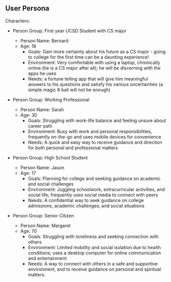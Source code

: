 ## User Persona
Characters:

- Person Group: First year UCSD Student with CS major
    - Person Name: Bernard
    - Age: 18
        - Goals: Gain more certainty about his future as a CS major - going to college for the first time can be a daunting experience!
        - Environment: Very comfortable with using a laptop, chronically online (he is a CS major after all); he will be discerning with the apps he uses
        - Needs: a fortune telling app that will give him meaningful answers to his questions and satisfy his various uncertainties (a simple magic 8 ball will not be enough)

- Person Group: Working Professional
    - Person Name: Sarah
    - Age: 30
        - Goals: Struggling with work-life balance and feeling unsure about career path
        - Environment: Busy with work and personal responsibilities, frequently on-the-go and uses mobile devices for convenience
        - Needs: A quick and easy way to receive guidance and direction for both personal and professional matters

- Person Group: High School Student
    - Person Name: Jason
    - Age: 17
        - Goals: Planning for college and seeking guidance on academic and social challenges
        - Environment: Juggling schoolwork, extracurricular activities, and social life; frequently uses social media to connect with peers
        - Needs: A confidential way to seek guidance on college admissions, academic challenges, and social situations

- Person Group: Senior Citizen
    - Person Name: Margaret
    - Age: 70
        - Goals: Struggling with loneliness and seeking connection with others
        - Environment: Limited mobility and social isolation due to health conditions; uses a desktop computer for online communication and entertainment
        - Needs: A way to connect with others in a safe and supportive environment, and to receive guidance on personal and spiritual matters.

